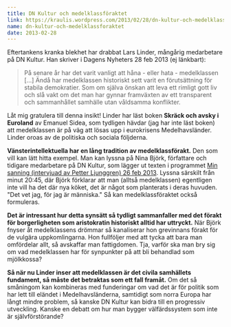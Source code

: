 ```yaml
---
title: DN Kultur och medelklassföraktet
link: https://kraulis.wordpress.com/2013/02/28/dn-kultur-och-medelklassforaktet/
name: dn-kultur-och-medelklassforaktet
date: 2013-02-28
---
```

Eftertankens kranka blekhet har drabbat Lars Linder, mångårig medarbetare på DN Kultur. Han skriver i Dagens Nyheters 28 feb 2013 (ej länkbart):

> På senare år har det varit vanligt att håna - eller hata - medelklassen [...] Ändå har medelklassen historiskt sett varit en förutsättning för stabila demokratier. Som om själva önskan att leva ett rimligt gott liv och slå vakt om det man har gynnar framväxten av ett transparent och sammanhållet samhälle utan våldsamma konflikter.

Låt mig gratulera till denna insikt! Linder har läst boken **Skräck och avsky i Euroland** av Emanuel Sidea, som tydligen hävdar (jag har inte läst boken) att medelklassen är på väg att lösas upp i eurokrisens Medelhavsländer. Linder oroas av de politiska och sociala följderna.

**Vänsterintellektuella har en lång tradition av medelklassförakt.** Den som vill kan lätt hitta exempel. Man kan lyssna på Nina Björk, författare och tidigare medarbetare på DN Kultur, som lägger ut texten i programmet [Min sanning (intervjuad av Petter Ljunggren) 26 feb 2013](http://www.svtplay.se/video/1056776/del-7-av-8-nina-bjork). Lyssna särskilt från minut 20:45, där Björk förklarar att man (alltså medelklassen) egentligen inte vill ha det där nya köket, det är något som planterats i deras huvuden. "Det vet jag, för jag är människa." Så kan medelklassföraktet också formuleras.

**Det är intressant hur detta synsätt så tydligt sammanfaller med det förakt för borgerligheten som aristokratin historiskt alltid har uttryckt.** När Björk fnyser åt medelklassens drömmar så kanaliserar hon grevinnans förakt för de vulgära uppkomlingarna. Hon fullföljer med att tycka att bara man omfördelar allt, så avskaffar man fattigdomen. Tja, varför ska man bry sig om vad medelklassen har för synpunkter på att bli behandlad som mjölkkossa?

**Så när nu Linder inser att medelklassen är det civila samhällets fundament, så måste det betraktas som ett fall framåt.** Om det så småningom kan kombineras med funderingar om vad det är för politik som har lett till eländet i Medelhavsländerna, samtidigt som norra Europa har långt mindre problem, så kanske DN Kultur kan bidra till en progressiv utveckling. Kanske en debatt om hur man bygger välfärdssystem som inte är självförstörande?


